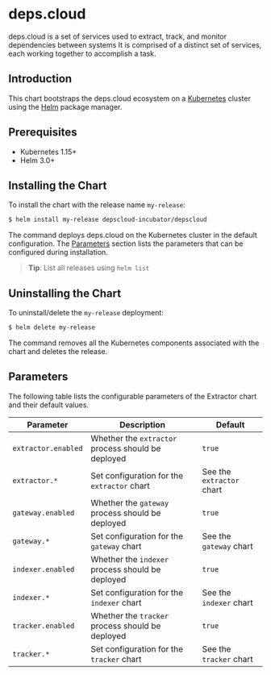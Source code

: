 # deps.cloud

deps.cloud is a set of services used to extract, track, and monitor dependencies between systems
It is comprised of a distinct set of services, each working together to accomplish a task. 

## Introduction

This chart bootstraps the deps.cloud ecosystem on a [Kubernetes](http://kubernetes.io) cluster using the [Helm](https://helm.sh) package manager.

## Prerequisites

- Kubernetes 1.15+
- Helm 3.0+

## Installing the Chart

To install the chart with the release name `my-release`:

```bash
$ helm install my-release depscloud-incubator/depscloud
```

The command deploys deps.cloud on the Kubernetes cluster in the default configuration.
The [Parameters](#parameters) section lists the parameters that can be configured during installation.

> **Tip**: List all releases using `helm list`

## Uninstalling the Chart

To uninstall/delete the `my-release` deployment:

```bash
$ helm delete my-release
```

The command removes all the Kubernetes components associated with the chart and deletes the release.

## Parameters

The following table lists the configurable parameters of the Extractor chart and their default values.

| Parameter           | Description                                         | Default                       |
|---------------------|-----------------------------------------------------|-------------------------------|
| `extractor.enabled` | Whether the `extractor` process should be deployed  | `true`                        |
| `extractor.*`       | Set configuration for the `extractor` chart         | See the `extractor` chart     |
| `gateway.enabled`   | Whether the `gateway` process should be deployed    | `true`                        |
| `gateway.*`         | Set configuration for the `gateway` chart           | See the `gateway` chart       |
| `indexer.enabled`   | Whether the `indexer` process should be deployed    | `true`                        |
| `indexer.*`         | Set configuration for the `indexer` chart           | See the `indexer` chart       |
| `tracker.enabled`   | Whether the `tracker` process should be deployed    | `true`                        |
| `tracker.*`         | Set configuration for the `tracker` chart           | See the `tracker` chart       |
